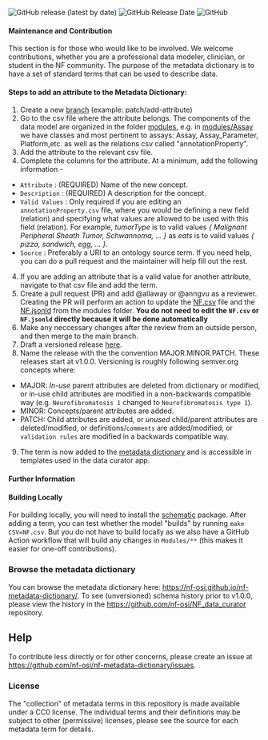 <img alt="GitHub release (latest by date)" src="https://img.shields.io/github/v/release/nf-osi/nf-metadata-dictionary?label=latest%20release&display_name=release&style=flat-square">  <img alt="GitHub Release Date" src="https://img.shields.io/github/release-date/nf-osi/nf-metadata-dictionary?style=flat-square&color=orange">  <img alt="GitHub" src="https://img.shields.io/github/license/nf-osi/nf-metadata-dictionary?style=flat-square&color=red">

#### Maintenance and Contribution

This section is for those who would like to be involved. 
We welcome contributions, whether you are a professional data modeler, clinician, or student in the NF community.
The purpose of the metadata dictionary is to have a set of standard terms that can be used to describe data. 

#### Steps to add an attribute to the Metadata Dictionary: 
1. Create a new [branch](https://github.com/nf-osi/nf-metadata-dictionary/branches) (example: patch/add-attribute)
2. Go to the csv file where the attribute belongs.  The components of the data model are organized in the folder [modules](https://github.com/nf-osi/nf-metadata-dictionary/tree/main/modules), e.g. in [modules/Assay](https://github.com/nf-osi/nf-metadata-dictionary/tree/main/modules/Assay) we have classes and  most pertinent to assays: Assay, Assay_Parameter, Platform,etc. as well as the relations csv called "annotationProperty". 
3. Add the attribute to the relevant csv file.  
4. Complete the columns for the attribute. At a minimum, add the following information - 
* `Attribute` : (REQUIRED) Name of the new concept.  
* `Description` : (REQUIRED) A description for the concept.  
* `Valid Values` : Only required if you are editing an `annotationProperty.csv` file, where you would be defining a new field (relation) and specifying what values are allowed to be used with this field (relation). For example, _tumorType_ is to valid values _{ Malignant Peripheral Sheath Tumor, Schwannoma, ... }_ as _eats_ is to valid values _{ pizza, sandwich, egg, ... }_.    
* `Source` : Preferably a URI to an ontology source term.
If you need help, you can do a pull request and the maintainer will help fill out the rest.  
4. If you are adding an attribute that is a valid value for another attribute, navigate to that csv file and add the term.
5. Create a pull request (PR) and add @allaway or @anngvu as a reviewer. Creating the PR will perform an action to update the [NF.csv](https://github.com/nf-osi/nf-metadata-dictionary/blob/main/NF.csv) file and the [NF.jsonld](https://github.com/nf-osi/nf-metadata-dictionary/blob/main/NF.jsonld) from the modules folder. **You do not need to edit the `NF.csv` or `NF.jsonld` directly because it will be done automatically**
7. Make any neccessary changes after the review from an outside person, and then merge to the main branch. 
8. Draft a versioned release [here](https://github.com/nf-osi/nf-metadata-dictionary/releases).
9. Name the release with the the convention MAJOR.MINOR.PATCH. These releases start at v1.0.0. Versioning is roughly following semver.org concepts where: 

* MAJOR: *In-use* parent attributes are deleted from dictionary or modified, or in-use child attributes are modified in a non-backwards compatible way    (e.g. `Neurofibromatosis 1` changed to `Neurofibromatosis type 1`). 
* MINOR: Concepts/parent attributes are added. 
* PATCH: Child attributes are added, or *unused* child/parent attributes are deleted/modified, or definitions/`comments` are added/modified, or `validation rules` are modified in a backwards compatible way. 

9. The term is now added to the [metadata dictionary](https://nf-osi.github.io/nf-metadata-dictionary) and is accessible in templates used in the data curator app.

#### Further Information

#### Building Locally
For building locally, you will need to install the [schematic](https://github.com/Sage-Bionetworks/schematic) package. 
After adding a term, you can test whether the model "builds" by running `make CSV=NF.csv`.
But you do not have to build locally as we also have a GitHub Action workflow that will build any changes in `Modules/**` (this makes it easier for one-off contributions).

### Browse the metadata dictionary

You can browse the metadata dictionary here: https://nf-osi.github.io/nf-metadata-dictionary/.
To see (unversioned) schema history prior to v1.0.0, please view the history in the https://github.com/nf-osi/NF_data_curator repository. 

## Help

To contribute less directly or for other concerns, please create an issue at https://github.com/nf-osi/nf-metadata-dictionary/issues.

### License

The "collection" of metadata terms in this repository is made available under a CC0 license. The individual terms and their definitions may be subject to other (permissive) licenses, please see the source for each metadata term for details. 
